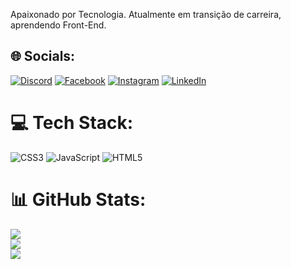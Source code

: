 

Apaixonado por Tecnologia. Atualmente em transição de carreira, aprendendo Front-End.


## 🌐 Socials:
[![Discord](https://img.shields.io/badge/Discord-%237289DA.svg?logo=discord&logoColor=white)](https://discord.gg/DevJonn#8255) [![Facebook](https://img.shields.io/badge/Facebook-%231877F2.svg?logo=Facebook&logoColor=white)](https://facebook.com/https://www.facebook.com/jonathan.lopes.5458) [![Instagram](https://img.shields.io/badge/Instagram-%23E4405F.svg?logo=Instagram&logoColor=white)](https://instagram.com/https://www.instagram.com/_jont4/) [![LinkedIn](https://img.shields.io/badge/LinkedIn-%230077B5.svg?logo=linkedin&logoColor=white)](https://linkedin.com/in/www.linkedin.com/in/Dev-Jonn) 

# 💻 Tech Stack:
![CSS3](https://img.shields.io/badge/css3-%231572B6.svg?style=for-the-badge&logo=css3&logoColor=white) ![JavaScript](https://img.shields.io/badge/javascript-%23323330.svg?style=for-the-badge&logo=javascript&logoColor=%23F7DF1E) ![HTML5](https://img.shields.io/badge/html5-%23E34F26.svg?style=for-the-badge&logo=html5&logoColor=white)
# 📊 GitHub Stats:
![](https://github-readme-stats.vercel.app/api?username=DevJonn&theme=gotham&hide_border=false&include_all_commits=false&count_private=false)<br/>
![](https://github-readme-streak-stats.herokuapp.com/?user=DevJonn&theme=gotham&hide_border=false)<br/>
![](https://github-readme-stats.vercel.app/api/top-langs/?username=DevJonn&theme=gotham&hide_border=false&include_all_commits=false&count_private=false&layout=compact)
